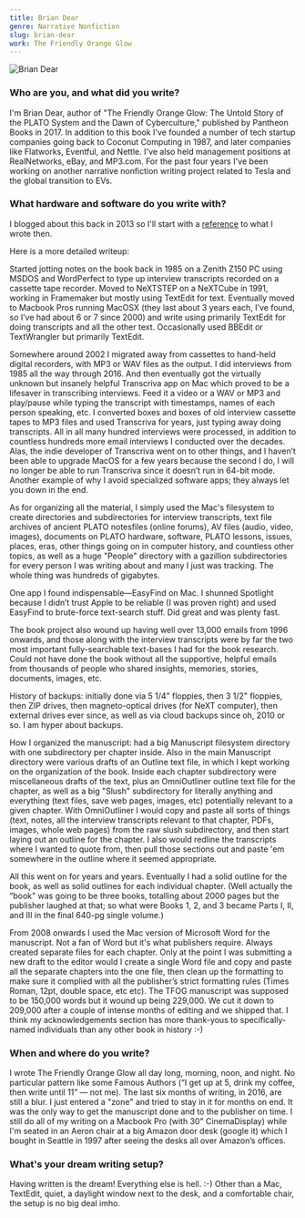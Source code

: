 ```yaml
---
title: Brian Dear
genre: Narrative Nonfiction
slug: brian-dear
work: The Friendly Orange Glow
---
```


![Brian Dear](/interview-photos/brian-dear.jpg)

### Who are you, and what did you write?

I'm Brian Dear, author of "The Friendly Orange Glow: The Untold Story of the PLATO System and the Dawn of Cyberculture," published by Pantheon Books in 2017. In addition to this book I've founded a number of tech startup companies going back to Coconut Computing in 1987, and later companies like Flatworks, Eventful, and Nettle. I've also held management positions at RealNetworks, eBay, and MP3.com. For the past four years I've been working on another narrative nonfiction writing project related to Tesla and the global transition to EVs.

### What hardware and software do you write with?

I blogged about this back in 2013 so I'll start with a [reference](http://brianstorms.com/2013/04/this-is-how-i-work-aka-how-i-avoid-obsolete-appssoftwaretools.html) to what I wrote then.

Here is a more detailed writeup:

Started jotting notes on the book back in 1985 on a Zenith Z150 PC using MSDOS and WordPerfect to type up interview transcripts recorded on a cassette tape recorder. Moved to NeXTSTEP on a NeXTCube in 1991, working in Framemaker but mostly using TextEdit for text. Eventually moved to Macbook Pros running MacOSX (they last about 3 years each, I’ve found, so I’ve had about 6 or 7 since 2000) and write using primarily TextEdit for doing transcripts and all the other text. Occasionally used BBEdit or TextWrangler but primarily TextEdit. 

Somewhere around 2002 I migrated away from cassettes to hand-held digital recorders, with MP3 or WAV files as the output. I did interviews from 1985 all the way through 2016. And then eventually got the virtually unknown but insanely helpful Transcriva app on Mac which proved to be a lifesaver in transcribing interviews. Feed it a video or a WAV or MP3 and play/pause while typing the transcript with timestamps, names of each person speaking, etc. I converted boxes and boxes of old interview cassette tapes to MP3 files and used Transcriva for years, just typing away doing transcripts. All in all many hundred interviews were processed, in addition to countless hundreds more email interviews I conducted over the decades. Alas, the indie developer of Transcriva went on to other things, and I haven’t been able to upgrade MacOS for a few years because the second I do, I will no longer be able to run Transcriva since it doesn’t run in 64-bit mode. Another example of why I avoid specialized software apps; they always let you down in the end.

As for organizing all the material, I simply used the Mac's filesystem to create directories and subdirectories for interview transcripts, text file archives of ancient PLATO notesfiles (online forums), AV files (audio, video, images), documents on PLATO hardware, software, PLATO lessons, issues, places, eras, other things going on in computer history, and countless other topics, as well as a huge "People" directory with a gazillion subdirectories for every person I was writing about and many I just was tracking. The whole thing was hundreds of gigabytes.

One app I found indispensable—EasyFind on Mac. I shunned Spotlight because I didn’t trust Apple to be reliable (I was proven right) and used EasyFind to brute-force text-search stuff. Did great and was plenty fast.

The book project also wound up having well over 13,000 emails from 1996 onwards, and those along with the interview transcripts were by far the two most important fully-searchable text-bases I had for the book research. Could not have done the book without all the supportive, helpful emails from thousands of people who shared insights, memories, stories, documents, images, etc.

History of backups: initially done via 5 1/4" floppies, then 3 1/2" floppies, then ZIP drives, then magneto-optical drives (for NeXT computer), then external drives ever since, as well as via cloud backups since oh, 2010 or so. I am hyper about backups.

How I organized the manuscript: had a big Manuscript filesystem directory with one subdirectory per chapter inside. Also in the main Manuscript directory were various drafts of an Outline text file, in which I kept working on the organization of the book. Inside each chapter subdirectory were miscellaneous drafts of the text, plus an OmniOutliner outline text file for the chapter, as well as a big "Slush" subdirectory for literally anything and everything (text files, save web pages, images, etc) potentially relevant to a given chapter. With OmniOutliner I would copy and paste all sorts of things (text, notes, all the interview transcripts relevant to that chapter, PDFs, images, whole web pages) from the raw slush subdirectory, and then start laying out an outline for the chapter. I also would redline the transcripts where I wanted to quote from, then pull those sections out and paste 'em somewhere in the outline where it seemed appropriate. 

All this went on for years and years. Eventually I had a solid outline for the book, as well as solid outlines for each individual chapter. (Well actually the “book" was going to be three books, totalling about 2000 pages but the publisher laughed at that; so what were Books 1, 2, and 3 became Parts I, II, and III in the final 640-pg single volume.)

From 2008 onwards I used the Mac version of Microsoft Word for the manuscript. Not a fan of Word but it's what publishers require. Always created separate files for each chapter. Only at the point I was submitting a new draft to the editor would I create a single Word file and copy and paste all the separate chapters into the one file, then clean up the formatting to make sure it complied with all the publisher’s strict formatting rules (Times Roman, 12pt, double space, etc etc). The TFOG manuscript was supposed to be 150,000 words but it wound up being 229,000. We cut it down to 209,000 after a couple of intense months of editing and we shipped that. I think my acknowledgements section has more thank-yous to specifically-named individuals than any other book in history :-)

### When and where do you write?

I wrote The Friendly Orange Glow all day long, morning, noon, and night. No particular pattern like some Famous Authors (“I get up at 5, drink my coffee, then write until 11” — not me). The last six months of writing, in 2016, are still a blur. I just entered a "zone" and tried to stay in it for months on end. It was the only way to get the manuscript done and to the publisher on time. I still do all of my writing on a Macbook Pro (with 30" CinemaDisplay) while I'm seated in an Aeron chair at a big Amazon door desk (google it) which I bought in Seattle in 1997 after seeing the desks all over Amazon’s offices. 

### What's your dream writing setup?

Having written is the dream! Everything else is hell. :-) Other than a Mac, TextEdit, quiet, a daylight window next to the desk, and a comfortable chair, the setup is no big deal imho.